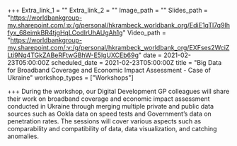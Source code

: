 +++
Extra_link_1 = ""
Extra_link_2 = ""
Image_path = ""
Slides_path = "https://worldbankgroup-my.sharepoint.com/:p:/g/personal/hkrambeck_worldbank_org/EdiE1qTl7q9Ihfyx_68eimkBR4tjgHqLCodIrUhAUgAh1g"
Video_path = "https://worldbankgroup-my.sharepoint.com/:v:/g/personal/hkrambeck_worldbank_org/EXFses2WciZLti9Nq4TGkZABeRFtwGBhW-E5lgUXCEb69g"
date = 2021-02-23T05:00:00Z
scheduled_date = 2021-02-23T05:00:00Z
title = "Big Data for Broadband Coverage and Economic Impact Assessment - Case of Ukraine"
workshop_types = ["Workshops"]

+++
During the workshop, our Digital Development GP colleagues will share their work on broadband coverage and economic impact assessment conducted in Ukraine through merging multiple private and public data sources such as Ookla data on speed tests and Government’s data on penetration rates. The sessions will cover various aspects such as comparability and compatibility of data, data visualization, and catching anomalies.